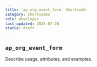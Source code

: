 ```yaml
---
title: `ap_org_event_form` Shortcode
category: shortcodes
role: developer
last_updated: 2025-07-28
status: draft
---
```


## `ap_org_event_form`

Describe usage, attributes, and examples.
